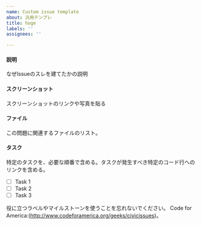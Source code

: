 ```yaml
---
name: Custom issue template
about: 汎用テンプレ
title: hoge
labels: ''
assignees: ''

---
```


#### 説明
なぜIssueのスレを建てたかの説明

#### スクリーンショット
スクリーンショットのリンクや写真を貼る
#### ファイル
この問題に関連するファイルのリスト。

#### タスク
特定のタスクを、必要な順番で含める。タスクが発生すべき特定のコード行へのリンクを含める。
- [ ] Task 1
- [ ] Task 2
- [ ] Task 3

役に立つラベルやマイルストーンを使うことを忘れないでください。
Code for America:(http://www.codeforamerica.org/geeks/civicissues)。
